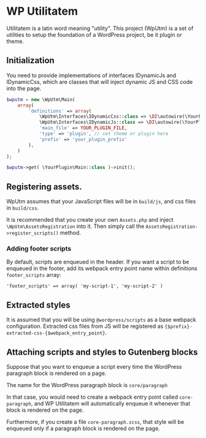 # WP Utilitatem

Utilitatem is a latin word meaning "utility". This project (WpUtm) is a set of utilities to setup the foundation of a WordPress project, be it plugin or theme.

## Initialization

You need to provide implementations of interfaces IDynamicJs and IDynamicCss, which are classes that will inject dynamic JS and CSS code into the page.

```php
$wputm = new \WpUtm\Main(
	array(
		'definitions' => array(
			\WpUtm\Interfaces\IDynamicCss::class => \DI\autowire(\YourPlugin\DynamicCss::class),
			\WpUtm\Interfaces\IDynamicJs::class => \DI\autowire(\YourPlugin\DynamicJs::class),
			'main_file' => YOUR_PLUGIN_FILE,
			'type' => 'plugin', // set theme or plugin here
			'prefix' => 'your_plugin_prefix'
		),
	)
);

$wputm->get( \YourPlugin\Main::class )->init();
```

## Registering assets.

WpUtm assumes that your JavaScript files will be in `build/js`, and css files in `build/css`.

It is recommended that you create your own `Assets.php` and inject `\WpUtm\AssetsRegistration` into it. Then simply call the `AssetsRegistration->register_scripts()` method.

### Adding footer scripts

By default, scripts are enqueued in the header. If you want a script to be enqueued in the footer, add its webpack entry point name within definitions `footer_scripts` array:

```
'footer_scripts' => array( 'my-script-1', 'my-script-2' )
```

## Extracted styles

It is assumed that you will be using `@wordpress/scripts` as a base webpack configuration. Extracted css files from JS will be registered as `{$prefix}-extracted-css-{$webpack_entry_point}`.

## Attaching scripts and styles to Gutenberg blocks

Suppose that you want to enqueue a script every time the WordPress paragraph block is rendered on a page.

The name for the WordPress paragraph block is `core/paragraph`

In that case, you would need to create a webpack entry point called `core-paragraph`, and WP Utilitatem will automatically enqueue it whenever that block is rendered on the page.

Furthermore, if you create a file `core-paragraph.scss`, that style will be enqueued only if a paragraph block is rendered on the page.

